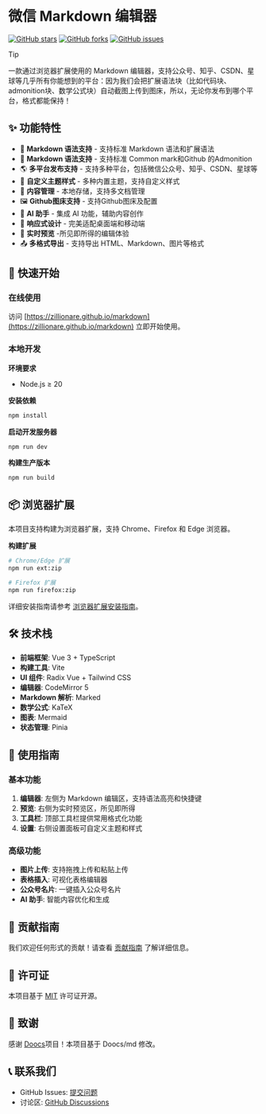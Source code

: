 # 微信 Markdown 编辑器

[![GitHub stars](https://img.shields.io/github/stars/zillionare/marktwain?style=flat-square)](https://github.com/zillionare/marktwain/stargazers)
[![GitHub forks](https://img.shields.io/github/forks/zillionare/marktwain?style=flat-square)](https://github.com/zillionare/marktwain/network)
[![GitHub issues](https://img.shields.io/github/issues/zillionare/marktwain?style=flat-square)](https://github.com/zillionare/marktwain/issues)

> [!tip]
> 一款通过浏览器扩展使用的 Markdown 编辑器，支持公众号、知乎、CSDN、星球等几乎所有你能想到的平台：因为我们会把扩展语法块（比如代码块、admonition块、数学公式块）自动截图上传到图床，所以，无论你发布到哪个平台，格式都能保持！

## ✨ 功能特性

- 📝 **Markdown 语法支持** - 支持标准 Markdown 语法和扩展语法
- 📝 **Markdown 语法支持** - 支持标准 Common mark和Github 的Admonition
- 🌎 **多平台发布支持** - 支持多种平台，包括微信公众号、知乎、CSDN、星球等
- 🎨 **自定义主题样式** - 多种内置主题，支持自定义样式
- 📁 **内容管理** - 本地存储，支持多文档管理
- 🖼️ **Github图床支持** - 支持Github图床及配置
- 🤖 **AI 助手** - 集成 AI 功能，辅助内容创作
- 📱 **响应式设计** - 完美适配桌面端和移动端
- 🔄 **实时预览** -所见即所得的编辑体验
- 📤 **多格式导出** - 支持导出 HTML、Markdown、图片等格式

## 🚀 快速开始

### 在线使用

访问 [https://zillionare.github.io/markdown](https://zillionare.github.io/markdown) 立即开始使用。

### 本地开发

**环境要求**

- Node.js ≥ 20

**安装依赖**

```bash
npm install
```

**启动开发服务器**

```bash
npm run dev
```

**构建生产版本**

```bash
npm run build
```

## 📦 浏览器扩展

本项目支持构建为浏览器扩展，支持 Chrome、Firefox 和 Edge 浏览器。

**构建扩展**

```bash
# Chrome/Edge 扩展
npm run ext:zip

# Firefox 扩展
npm run firefox:zip
```

详细安装指南请参考 [浏览器扩展安装指南](docs/BROWSER_EXTENSION_GUIDE.md)。

## 🛠️ 技术栈

- **前端框架**: Vue 3 + TypeScript
- **构建工具**: Vite
- **UI 组件**: Radix Vue + Tailwind CSS
- **编辑器**: CodeMirror 5
- **Markdown 解析**: Marked
- **数学公式**: KaTeX
- **图表**: Mermaid
- **状态管理**: Pinia

## 📖 使用指南

### 基本功能

1. **编辑器**: 左侧为 Markdown 编辑区，支持语法高亮和快捷键
2. **预览**: 右侧为实时预览区，所见即所得
3. **工具栏**: 顶部工具栏提供常用格式化功能
4. **设置**: 右侧设置面板可自定义主题和样式

### 高级功能

- **图片上传**: 支持拖拽上传和粘贴上传
- **表格插入**: 可视化表格编辑器
- **公众号名片**: 一键插入公众号名片
- **AI 助手**: 智能内容优化和生成

## 🤝 贡献指南

我们欢迎任何形式的贡献！请查看 [贡献指南](CONTRIBUTING.md) 了解详细信息。

## 📄 许可证

本项目基于 [MIT](LICENSE) 许可证开源。

## 🙏 致谢

感谢 [Doocs](https://github.com/doocs/md)项目！本项目基于 Doocs/md 修改。

## 📞 联系我们

- GitHub Issues: [提交问题](https://github.com/zillionare/marktwain/issues)
- 讨论区: [GitHub Discussions](https://github.com/zillionare/marktwain/discussions)
